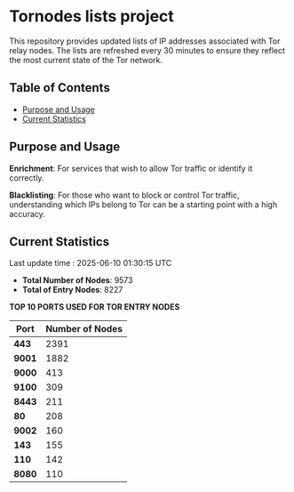 # Tornodes lists project

This repository provides updated lists of IP addresses associated with Tor relay nodes. The lists are refreshed every 30 minutes to ensure they reflect the most current state of the Tor network.

## Table of Contents

- [Purpose and Usage](#purpose-and-usage)
- [Current Statistics](#current-statistics)


## Purpose and Usage

**Enrichment**: For services that wish to allow Tor traffic or identify it correctly.

**Blacklisting**: For those who want to block or control Tor traffic, understanding which IPs belong to Tor can be a starting point with a high accuracy.

## Current Statistics

Last update time : 2025-06-10 01:30:15 UTC

- **Total Number of Nodes**: 9573
- **Total of Entry Nodes**: 8227

**TOP 10 PORTS USED FOR TOR ENTRY NODES**

| **Port** | **Number of Nodes** |
|------|-----------------|
| **443**   | 2391  |
| **9001**   | 1882  |
| **9000**   | 413  |
| **9100**   | 309  |
| **8443**   | 211  |
| **80**   | 208  |
| **9002**   | 160  |
| **143**   | 155  |
| **110**   | 142  |
| **8080**   | 110  |

